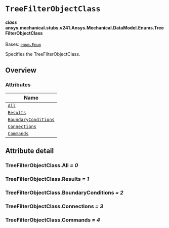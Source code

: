 <!-- vale off -->

<a id="treefilterobjectclass"></a>

# `TreeFilterObjectClass`

<a id="ansys.mechanical.stubs.v241.Ansys.Mechanical.DataModel.Enums.TreeFilterObjectClass"></a>

#### *class* ansys.mechanical.stubs.v241.Ansys.Mechanical.DataModel.Enums.TreeFilterObjectClass

Bases: [`enum.Enum`](https://docs.python.org/3/library/enum.html#enum.Enum)

Specifies the TreeFilterObjectClass.

<!-- !! processed by numpydoc !! -->

<a id="overview"></a>

## Overview

### Attributes

| Name |
| ------------------------------------------------------------------- |
| [`All`](#TreeFilterObjectClass.All) |
| [`Results`](#TreeFilterObjectClass.Results) |
| [`BoundaryConditions`](#TreeFilterObjectClass.BoundaryConditions) |
| [`Connections`](#TreeFilterObjectClass.Connections) |
| [`Commands`](#TreeFilterObjectClass.Commands) |

<a id="attribute-detail"></a>

## Attribute detail

<a id="TreeFilterObjectClass.All"></a>

### TreeFilterObjectClass.All *= 0*

<a id="TreeFilterObjectClass.Results"></a>

### TreeFilterObjectClass.Results *= 1*

<a id="TreeFilterObjectClass.BoundaryConditions"></a>

### TreeFilterObjectClass.BoundaryConditions *= 2*

<a id="TreeFilterObjectClass.Connections"></a>

### TreeFilterObjectClass.Connections *= 3*

<a id="TreeFilterObjectClass.Commands"></a>

### TreeFilterObjectClass.Commands *= 4*

<!-- vale on -->

